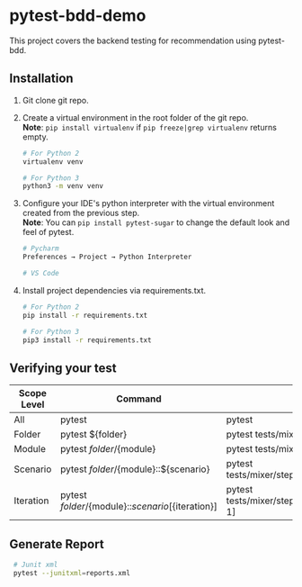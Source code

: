 # pytest-bdd-demo
This project covers the backend testing for recommendation using pytest-bdd.

## Installation
1. Git clone git repo.

2. Create a virtual environment in the root folder of the git repo.<br/>
**Note**: ```pip install virtualenv``` if ```pip freeze|grep virtualenv``` returns empty.
    ```sh
    # For Python 2
    virtualenv venv
   
    # For Python 3
    python3 -m venv venv
    ```
3. Configure your IDE's python interpreter with the virtual environment created from the previous step.<br/>
**Note**: You can ```pip install pytest-sugar``` to change the default look and feel of pytest.  
   ```sh
   # Pycharm
   Preferences → Project → Python Interpreter
   
   # VS Code
   ```
5. Install project dependencies via requirements.txt.
    ```sh
    # For Python 2
    pip install -r requirements.txt
   
    # For Python 3
    pip3 install -r requirements.txt
    ```
## Verifying your test
| Scope Level | Command                                               | Example                                                      |
|-------------|-------------------------------------------------------|--------------------------------------------------------------|
| All         | pytest                                                | pytest                                                       |
| Folder      | pytest ${folder}                                      | pytest tests/mixer/step_defs/                                |
| Module      | pytest ${folder}/${module}                            | pytest tests/mixer/step_defs/test_ab_testing.py             |
| Scenario    | pytest ${folder}/${module}::${scenario}               | pytest tests/mixer/step_defs/test_ab_testing.py::test_1     |
| Iteration   | pytest ${folder}/${module}::${scenario}[${iteration}] | pytest tests/mixer/step_defs/test_ab_testing.py::test_1[i-1]|

## Generate Report
   ```sh
    # Junit xml
    pytest --junitxml=reports.xml
   ```
